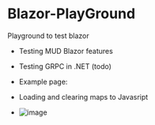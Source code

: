 # Blazor-PlayGround
Playground to test blazor

- Testing MUD Blazor features
- Testing GRPC in .NET (todo)

- Example page:
- Loading and clearing maps to Javasript
- ![image](https://github.com/user-attachments/assets/3b328980-37b3-47b8-8793-956e9ee65e83)
